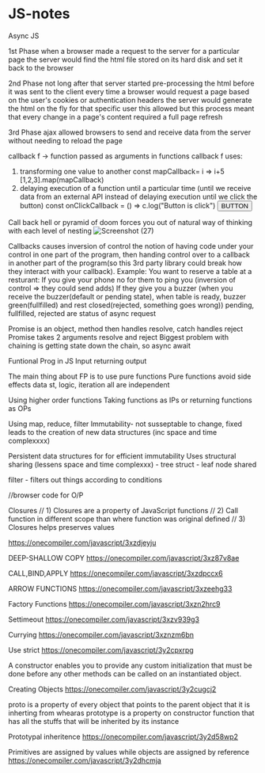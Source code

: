 # JS-notes

Async JS

1st Phase
when a browser made a request to the
server for a particular page the server
would find the html file stored on its
hard disk and set it back to the browser

2nd Phase
not long after that server started
pre-processing the html before it was
sent to the client every time a browser
would request a page based on the user's
cookies or authentication headers the
server would generate the html on the
fly for that specific user this allowed
but this process meant
that every change in a page's content
required a full page refresh

3rd Phase
ajax allowed browsers to send and receive data from
the server without needing to reload the page 

callback f -> function passed as arguments in functions
callback f uses:
1. transforming one value to another
const mapCallback= i => i+5
[1,2,3].map(mapCallback)
2. delaying execution of a function until a particular time (until we receive data from an external API instead of delaying execution until we click the button)
const onClickCallback = () => c.log("Button is click")
<button onClick={onClickCallback}>BUTTON</button>

Call back hell or pyramid of doom forces you out of natural way of thinking with each level of nesting
![Screenshot (27)](https://user-images.githubusercontent.com/67150257/155607371-c8eaad17-5e6a-4bed-9626-ba84ad507267.png)

Callbacks causes inversion of control
the notion of having code under your control in one part of the program, 
then handing control over to a callback in another part of the program(so this 3rd party library could break how they interact with your callback).
Example:
You want to reserve a table at a resturant:
If you give your phone no for them to ping you (inversion of control => they could send adds)
If they give you a buzzer (when you receive the buzzer(default or pending state), when table is ready, buzzer green(fullfilled) and rest closed(rejected, something goes wrong))
pending, fullfilled, rejected are status of async request

Promise is an object, method then handles resolve, catch handles reject
Promise takes 2 arguments resolve and reject
Biggest problem with chaining is getting state down the chain, so async await


Funtional Prog in JS
Input returning output

The main thing about FP is to use pure functions 
Pure functions avoid side effects
data st, logic, iteration all are independent

Using higher order functions
Taking functions as IPs or returning functions as OPs

Using map, reduce, filter
Immutability- not susseptable to change, fixed
leads to the creation of new data structures (inc space and time complexxxx)

Persistent data structures for for efficient immutability
Uses structural sharing (lessens space and time complexxx) - tree struct - leaf node shared 

filter - filters out things according to conditions

//browser code for O/P

Closures
// 1) Closures are a property of JavaScript functions
// 2) Call function in different scope than where function was original defined
// 3) Closures helps preserves values



https://onecompiler.com/javascript/3xzdjeyju

DEEP-SHALLOW COPY
https://onecompiler.com/javascript/3xz87v8ae

CALL,BIND,APPLY
https://onecompiler.com/javascript/3xzdpccx6

ARROW FUNCTIONS
https://onecompiler.com/javascript/3xzeehg33

Factory Functions
https://onecompiler.com/javascript/3xzn2hrc9

Settimeout
https://onecompiler.com/javascript/3xzv939g3

Currying
https://onecompiler.com/javascript/3xznzm6bn

Use strict
https://onecompiler.com/javascript/3y2cpxrpg

A constructor enables you to provide any custom initialization that must be done before any other methods can be called on an instantiated object.

Creating Objects
https://onecompiler.com/javascript/3y2cugcj2 

proto is a property of every object that points to the parent object that it is inherting from whearas prototype is a property on constructor function that has all the stuffs that will be inherited by its instance

Prototypal inheritence
https://onecompiler.com/javascript/3y2d58wp2

Primitives are assigned by values while objects are assigned by reference
https://onecompiler.com/javascript/3y2dhcmja








